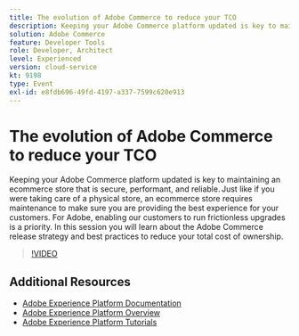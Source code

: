 ```yaml
---
title: The evolution of Adobe Commerce to reduce your TCO
description: Keeping your Adobe Commerce platform updated is key to maintaining an ecommerce store that is secure, performant, and reliable. Just like if you were taking care of a physical store, an ecommerce store requires maintenance to make sure you are providing the best experience for your customers.  For Adobe, enabling our customers to run frictionless upgrades is a priority. In this session you will learn about the Adobe Commerce release strategy and best practices to reduce your total cost of ownership.
solution: Adobe Commerce
feature: Developer Tools
role: Developer, Architect
level: Experienced
version: cloud-service
kt: 9198
type: Event
exl-id: e8fdb696-49fd-4197-a337-7599c620e913
---
```

# The evolution of Adobe Commerce to reduce your TCO

Keeping your Adobe Commerce platform updated is key to maintaining an ecommerce store that is secure, performant, and reliable. Just like if you were taking care of a physical store, an ecommerce store requires maintenance to make sure you are providing the best experience for your customers.  For Adobe, enabling our customers to run frictionless upgrades is a priority. In this session you will learn about the Adobe Commerce release strategy and best practices to reduce your total cost of ownership.

>[!VIDEO](https://video.tv.adobe.com/v/337765/?quality=12&learn=on&hidetitle=true)

## Additional Resources

- [Adobe Experience Platform Documentation](https://experienceleague.adobe.com/docs/experience-platform.html)
- [Adobe Experience Platform Overview](https://experienceleague.adobe.com/docs/experience-platform/landing/home.html)
- [Adobe Experience Platform Tutorials](https://experienceleague.adobe.com/docs/platform-learn/tutorials/overview.html?lang=en)
